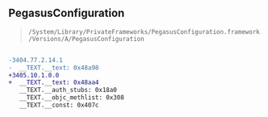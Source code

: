 ## PegasusConfiguration

> `/System/Library/PrivateFrameworks/PegasusConfiguration.framework/Versions/A/PegasusConfiguration`

```diff

-3404.77.2.14.1
-  __TEXT.__text: 0x48a98
+3405.10.1.0.0
+  __TEXT.__text: 0x48aa4
   __TEXT.__auth_stubs: 0x18a0
   __TEXT.__objc_methlist: 0x308
   __TEXT.__const: 0x407c

```
